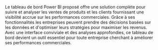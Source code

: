 Le tableau de bord Power BI proposé offre une solution complète pour suivre et analyser les ventes de produits et les clients fournissant une visibilité accrue sur les performances commerciales. 
Grâce à ses fonctionnalités les entreprises peuvent prendre des décisions basées sur les données et d'optimiser leurs stratégies pour maximiser les revenus. 
Avec une interface conviviale et des analyses approfondies, ce tableau de bord devient un outil essentiel pour toute entreprise cherchant à améliorer ses performances commerciales.
